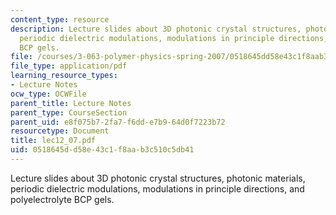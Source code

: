 ```yaml
---
content_type: resource
description: Lecture slides about 3D photonic crystal structures, photonic materials,
  periodic dielectric modulations, modulations in principle directions, and polyelectrolyte
  BCP gels.
file: /courses/3-063-polymer-physics-spring-2007/0518645dd58e43c1f8aab3c510c5db41_lec12_07.pdf
file_type: application/pdf
learning_resource_types:
- Lecture Notes
ocw_type: OCWFile
parent_title: Lecture Notes
parent_type: CourseSection
parent_uid: e8f075b7-2fa7-f6dd-e7b9-64d0f7223b72
resourcetype: Document
title: lec12_07.pdf
uid: 0518645d-d58e-43c1-f8aa-b3c510c5db41
---
```

Lecture slides about 3D photonic crystal structures, photonic materials, periodic dielectric modulations, modulations in principle directions, and polyelectrolyte BCP gels.

